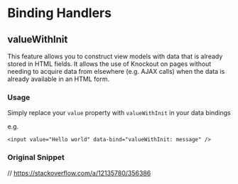 # Binding Handlers

## valueWithInit

This feature allows you to construct view models with data that is already stored in HTML fields.
It allows the use of Knockout on pages without needing to acquire data from elsewhere (e.g. AJAX calls)
when the data is already available in an HTML form.

### Usage

Simply replace your `value` property with `valueWithInit` in your data bindings

e.g.

```
<input value="Hello world" data-bind="valueWithInit: message" />
```

### Original Snippet

// https://stackoverflow.com/a/12135780/356386
